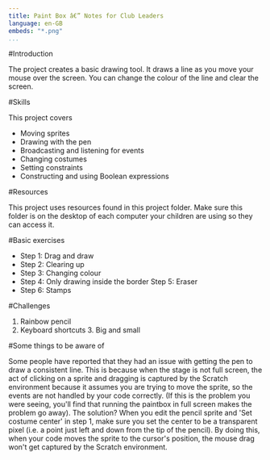 ```yaml
---
title: Paint Box â€” Notes for Club Leaders           
language: en-GB
embeds: "*.png"
...
```


#Introduction

The project creates a basic drawing tool. It draws a line as you move your mouse over the screen. You can change the colour of the line and clear the screen.

#Skills

This project covers

* Moving sprites
* Drawing with the pen
* Broadcasting and listening for events
* Changing costumes
* Setting constraints
* Constructing and using Boolean expressions

#Resources

This project uses resources found in this project folder. Make sure this folder is on the desktop of each computer your children are using so they can access it.

#Basic exercises
* Step 1: Drag and draw
* Step 2: Clearing up
* Step 3: Changing colour
* Step 4: Only drawing inside the border Step 5: Eraser
* Step 6: Stamps

#Challenges

1. Rainbow pencil
2. Keyboard shortcuts 3. Big and small

#Some things to be aware of

Some people have reported that they had an issue with getting the pen to draw a consistent line. This is because when the stage is not full screen, the act of clicking on a sprite and dragging is captured by the Scratch environment because it assumes you are trying to move the sprite, so the events are not handled by your code correctly. (If this is the problem you were seeing, you'll find that running the paintbox in full screen makes the problem go away).
The solution? When you edit the pencil sprite and 'Set costume center' in step 1, make sure you set the center to be a transparent pixel (i.e. a point just left and down from the tip of the pencil). By doing this, when your code moves the sprite to the cursor's position, the mouse drag won't get captured by the Scratch environment.


